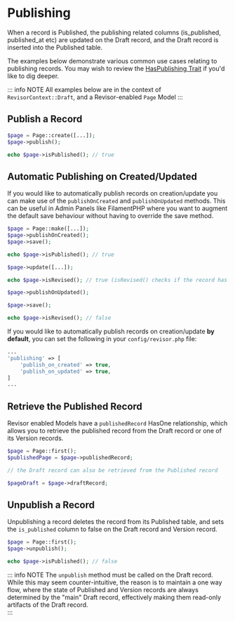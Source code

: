 # Publishing

When a record is Published, the publishing related columns (is_published, published_at etc) are updated on the Draft
record, and the Draft record is inserted into the Published table.

The examples below demonstrate various common use cases relating to publishing records. You may wish to review
the [HasPublishing Trait](https://github.com/indracollective/laravel-revisor/blob/main/src/Concerns/HasPublishing.php)
if you'd like to dig deeper.

::: info NOTE
All examples below are in the context of `RevisorContext::Draft`, and a Revisor-enabled `Page` Model
:::

## Publish a Record

```php
$page = Page::create([...]);
$page->publish();

echo $page->isPublished(); // true
```

## Automatic Publishing on Created/Updated

If you would like to automatically publish records on creation/update you can make use of the `publishOnCreated` and
`publishOnUpdated` methods. This can be useful in Admin Panels like FilamentPHP where you want to augment the default
save behaviour without having to override the save method.

```php
$page = Page::make([...]);
$page->publishOnCreated();
$page->save(); 

echo $page->isPublished(); // true

$page->update([...]);

echo $page->isRevised(); // true (isRevised() checks if the record has been updated since it was published)

$page->publishOnUpdated();

$page->save();

echo $page->isRevised(); // false
```

If you would like to automatically publish records on creation/update **by default**, you can set the following in your
`config/revisor.php` file:

```php
...
'publishing' => [
    'publish_on_created' => true,
    'publish_on_updated' => true,
]
...
```

## Retrieve the Published Record

Revisor enabled Models have a `publishedRecord` HasOne relationship, which allows you to retrieve the published record
from the Draft record or one of its Version records.

```php
$page = Page::first();
$publishedPage = $page->publishedRecord;

// the Draft record can also be retrieved from the Published record

$pageDraft = $page->draftRecord; 
```

## Unpublish a Record

Unpublishing a record deletes the record from its Published table, and sets the `is_published` column to false on the
Draft record and Version record.

```php
$page = Page::first();
$page->unpublish();

echo $page->isPublished(); // false
```

::: info NOTE
The `unpublish` method must be called on the Draft record. While this may seem counter-intuitive, the reason is to
maintain a one way flow, where the state of Published and Version records are always determined by the "main" Draft
record, effectively making them read-only artifacts of the Draft record.  
:::

